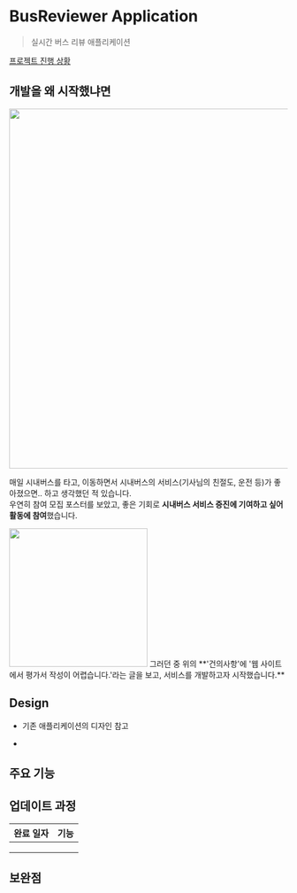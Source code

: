 # BusReviewer Application

> 실시간 버스 리뷰 애플리케이션

[프로젝트 진행 상황](https://dkanxmstmdgml.tistory.com/419?category=745657)

## 개발을 왜 시작했냐면
<img src="https://user-images.githubusercontent.com/53897151/114274251-825f1100-9a58-11eb-8033-fef369e33902.png" width="650">

매일 시내버스를 타고, 이동하면서 시내버스의 서비스(기사님의 친절도, 운전 등)가 좋아졌으면.. 하고 생각했던 적 있습니다.   
우연히 참여 모집 포스터를 보았고, 좋은 기회로 **시내버스 서비스 증진에 기여하고 싶어 활동에 참여**했습니다.   

<img src="https://user-images.githubusercontent.com/53897151/114274260-8a1eb580-9a58-11eb-8fd9-f88325f546a9.png" width="250">
그러던 중 위의 **'건의사항'에 '웹 사이트에서 평가서 작성이 어렵습니다.'라는 글을 보고, 서비스를 개발하고자 시작했습니다.**

## Design
- 기존 애플리케이션의 디자인 참고


- 

## 주요 기능

## 업데이트 과정
|완료 일자        |   기능|
|:------------|:------------------------
|  |  |
|  |  |
|  |  |

## 보완점
